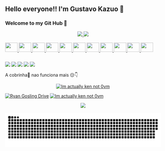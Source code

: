 <link rel="stylesheet" href="https://cdn.jsdelivr.net/gh/devicons/devicon@v2.15.1/devicon.min.css">     


## Hello everyone!! I'm Gustavo Kazuo 👋 
### Welcome to my Git Hub 🌱


<!--
**kazuohagy/kazuohagy** is a ✨ _special_ ✨ repository because its `README.md` (this file) appears on your GitHub profile.

Here are some ideas to get you started:

- 🔭 I’m currently working on ...
- 🌱 I’m currently learning ...
- 👯 I’m looking to collaborate on ...
- 🤔 I’m looking for help with ...
- 💬 Ask me about ...
- 📫 How to reach me: ...
- 😄 Pronouns: ...
- ⚡ Fun fact: ...

- 👩‍💻 Trabalho atualmente no Affinity Seguro de Viagem

- 🧠 Estou aprendendo ASP Classic, C#, .NET

- 👯‍♀️ Procuro colaborar em o que eu puder ajudar

- 🤔 Procuro ajuda com IA

- 💬 Me pergunte sobre Jogos do Mario :video_game:

- 📫 Como entrar em contato comigo: kazuo.hagy@gmail.com

- 😄 Pronomes: Ele/Dele

- ⚡️ Fatos engraçados: Se o cérebro humano fosse um computador, ele poderia realizar 38 mil trilhões de operações por segundo. Aliás, o supercomputador mais poderoso do mundo, BlueGene, pode gerenciar apenas 0,002% disso.

-->
<div align="center">
  <a href="https://github.com/kazuohagy">
    <!--<img height="180em" src="https://github-readme-stats.vercel.app/api?username=kazuohagy&show_icons=true&theme=dark&include_all_commits=true&count_private=true"/>-->
  <img height="180em" src="https://github-readme-stats.vercel.app/api?username=kazuohagy&show_icons=true&theme=dark&count_private=true&include_all_commits=true"/>
  <img height="180em" src="https://github-readme-stats.vercel.app/api/top-langs/?username=kazuohagy&layout=compact&langs_count=8&theme=dark"/>
</div>

<div style="diplay: inline_block"><br>
  <img  height="30" width="40" src="https://cdn.jsdelivr.net/gh/devicons/devicon/icons/java/java-original.svg" /> 
  <img  height="30" width="40" src="https://cdn.jsdelivr.net/gh/devicons/devicon/icons/swift/swift-original.svg" />  
  <img  height="30" width="40" src="https://cdn.jsdelivr.net/gh/devicons/devicon/icons/react/react-original.svg" />  
  <img  height="30" width="40" src="https://cdn.jsdelivr.net/gh/devicons/devicon/icons/typescript/typescript-original.svg" />  
  <img  height="30" width="40" src="https://cdn.jsdelivr.net/gh/devicons/devicon/icons/javascript/javascript-original.svg" />  
  <img  height="30" width="40" src="https://cdn.jsdelivr.net/gh/devicons/devicon/icons/html5/html5-original.svg" />  
  <img  height="30" width="40" src="https://cdn.jsdelivr.net/gh/devicons/devicon/icons/css3/css3-original.svg" />  
  <img  height="30" width="40" src="https://cdn.jsdelivr.net/gh/devicons/devicon/icons/mysql/mysql-original.svg" />  
  <img  height="30" width="40" src="https://cdn.jsdelivr.net/gh/devicons/devicon/icons/firebase/firebase-plain.svg" /> 
  <img  height="30" width="40" src="https://cdn.jsdelivr.net/gh/devicons/devicon/icons/vuejs/vuejs-original.svg" />  
  <img  height="30" width="40" src="https://cdn.jsdelivr.net/gh/devicons/devicon/icons/dotnetcore/dotnetcore-original.svg" /> 
  
  
</div>

##  
  
<div>
    <a href="https://www.linkedin.com/in/gustavo-kazuo-dantas-hagy-92a2511b9/"><img src="https://img.shields.io/badge/LinkedIn-0077B5?style=for-the-badge&logo=linkedin&logoColor=white" target="_blank"></a>
   <a href="https://www.youtube.com/channel/UC75nm2VMeAOwZmRR2tKIR7g" target="_blank"><img src="https://img.shields.io/badge/YouTube-FF0000?style=for-the-badge&logo=youtube&logoColor=white" target="_blank"></a>
  <a href="https://instagram.com/kazuo.dantas" target="_blank"><img src="https://img.shields.io/badge/-Instagram-%23E4405F?style=for-the-badge&logo=instagram&logoColor=white" target="_blank"></a>
 	<a href="https://www.twitch.tv/japaaranha" target="_blank"><img src="https://img.shields.io/badge/Twitch-9146FF?style=for-the-badge&logo=twitch&logoColor=white" target="_blank"></a>
  <a href = "mailto:kazuo.dantas@gmail.com"><img src="https://img.shields.io/badge/-Gmail-%23333?style=for-the-badge&logo=gmail&logoColor=white" target="_blank"></a>
</div>

 A cobrinha:snake: nao funciona mais 😔👇
 <div align="center">

 [![Im actually ken not 0vm](https://cdn.discordapp.com/attachments/1131513718363127919/1134424542027206656/ezgif.com-optimize.gif)](https://youtu.be/ruawVE5GwM8)

</div>

[![Ryan Gosling Drive](https://media.tenor.com/oD-37469E8YAAAAC/ryan-gosling-drive.gif)](https://youtu.be/PJEJHU7wYxs)
[![Im actually ken not 0vm](https://64.media.tumblr.com/01fb98bd843b81ce68c7f5d357e1d6c6/tumblr_n83qrsQ2iC1rhhdfvo1_250.gif)](https://youtu.be/B66y995acNs)
<div align="center">

 <a href="https://www.youtube.com/watch?v=wL8DVHuWI7Y"><img src="https://github.com/kazuohagy/kazuohagy/assets/73189635/17658a3d-8f55-45e0-a2a2-7e1fa777caec"/></a>

</div>

![Snake animation](https://github.com/kazuohagy/kazuohagy/blob/output/github-contribution-grid-snake.svg)

  
